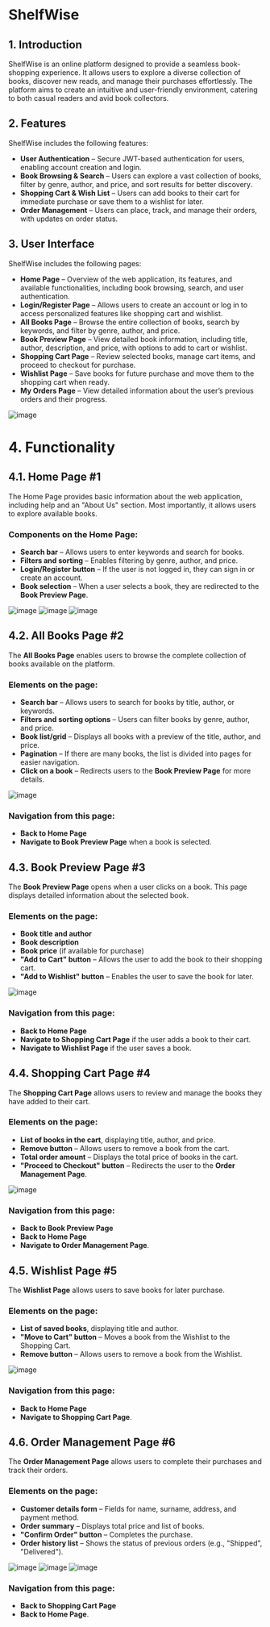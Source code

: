 # ShelfWise

## 1. Introduction
ShelfWise is an online platform designed to provide a seamless book-shopping experience. It allows users to explore a diverse collection of books, discover new reads, and manage their purchases effortlessly. The platform aims to create an intuitive and user-friendly environment, catering to both casual readers and avid book collectors.

## 2. Features
ShelfWise includes the following features:

- **User Authentication** – Secure JWT-based authentication for users, enabling account creation and login.
- **Book Browsing & Search** – Users can explore a vast collection of books, filter by genre, author, and price, and sort results for better discovery.
- **Shopping Cart & Wish List** – Users can add books to their cart for immediate purchase or save them to a wishlist for later.
- **Order Management** – Users can place, track, and manage their orders, with updates on order status.

## 3. User Interface
ShelfWise includes the following pages:

- **Home Page** – Overview of the web application, its features, and available functionalities, including book browsing, search, and user authentication.
- **Login/Register Page** – Allows users to create an account or log in to access personalized features like shopping cart and wishlist.
- **All Books Page** – Browse the entire collection of books, search by keywords, and filter by genre, author, and price.
- **Book Preview Page** – View detailed book information, including title, author, description, and price, with options to add to cart or wishlist.
- **Shopping Cart Page** – Review selected books, manage cart items, and proceed to checkout for purchase.
- **Wishlist Page** – Save books for future purchase and move them to the shopping cart when ready.
- **My Orders Page** – View detailed information about the user’s previous orders and their progress.

![image](images/sitemap.png)

# 4. Functionality

## 4.1. Home Page #1
The Home Page provides basic information about the web application, including help and an "About Us" section. Most importantly, it allows users to explore available books.

### Components on the Home Page:
- **Search bar** – Allows users to enter keywords and search for books.
- **Filters and sorting** – Enables filtering by genre, author, and price.
- **Login/Register button** – If the user is not logged in, they can sign in or create an account.
- **Book selection** – When a user selects a book, they are redirected to the **Book Preview Page**.

![image](images/home-page-1.jpg)
![image](images/home-page-2.jpg)
![image](images/home-page-3.jpg)

## 4.2. All Books Page #2
The **All Books Page** enables users to browse the complete collection of books available on the platform.

### Elements on the page:
- **Search bar** – Allows users to search for books by title, author, or keywords.
- **Filters and sorting options** – Users can filter books by genre, author, and price.
- **Book list/grid** – Displays all books with a preview of the title, author, and price.
- **Pagination** – If there are many books, the list is divided into pages for easier navigation.
- **Click on a book** – Redirects users to the **Book Preview Page** for more details.

![image](images/all-books-page.jpg)

### Navigation from this page:
- **Back to Home Page**
- **Navigate to Book Preview Page** when a book is selected.

## 4.3. Book Preview Page #3
The **Book Preview Page** opens when a user clicks on a book. This page displays detailed information about the selected book.

### Elements on the page:
- **Book title and author**
- **Book description**
- **Book price** (if available for purchase)
- **"Add to Cart" button** – Allows the user to add the book to their shopping cart.
- **"Add to Wishlist" button** – Enables the user to save the book for later.

![image](images/book-preview-page.jpg)

### Navigation from this page:
- **Back to Home Page**
- **Navigate to Shopping Cart Page** if the user adds a book to their cart.
- **Navigate to Wishlist Page** if the user saves a book.

## 4.4. Shopping Cart Page #4
The **Shopping Cart Page** allows users to review and manage the books they have added to their cart.

### Elements on the page:
- **List of books in the cart**, displaying title, author, and price.
- **Remove button** – Allows users to remove a book from the cart.
- **Total order amount** – Displays the total price of books in the cart.
- **"Proceed to Checkout" button** – Redirects the user to the **Order Management Page**.

![image](images/shopping-cart-page.jpg)

### Navigation from this page:
- **Back to Book Preview Page**
- **Back to Home Page**
- **Navigate to Order Management Page**.

## 4.5. Wishlist Page #5
The **Wishlist Page** allows users to save books for later purchase.

### Elements on the page:
- **List of saved books**, displaying title and author.
- **"Move to Cart" button** – Moves a book from the Wishlist to the Shopping Cart.
- **Remove button** – Allows users to remove a book from the Wishlist.

![image](images/wishlist.jpg)

### Navigation from this page:
- **Back to Home Page**
- **Navigate to Shopping Cart Page**.

## 4.6. Order Management Page #6
The **Order Management Page** allows users to complete their purchases and track their orders.

### Elements on the page:
- **Customer details form** – Fields for name, surname, address, and payment method.
- **Order summary** – Displays total price and list of books.
- **"Confirm Order" button** – Completes the purchase.
- **Order history list** – Shows the status of previous orders (e.g., "Shipped", "Delivered").

![image](images/order-page-1.jpg)
![image](images/order-page-2.jpg) 
![image](images/my-orders-page.jpg)

### Navigation from this page:
- **Back to Shopping Cart Page**
- **Back to Home Page**.
